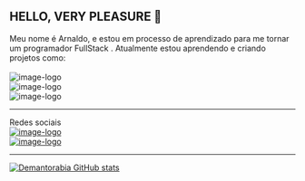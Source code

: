 ## HELLO, VERY PLEASURE 👋

Meu nome é Arnaldo, e estou em processo de aprendizado para me tornar um programador FullStack .
Atualmente estou aprendendo e criando projetos como:
<br>
<br>
<img src="https://img.shields.io/badge/HTML5-E34F26?style=for-the-badge&logo=html5&logoColor=white" alt="image-logo"/>
<br>
<img src="https://img.shields.io/badge/CSS3-1572B6?style=for-the-badge&logo=css3&logoColor=white" alt="image-logo" />
<br>
<img src="https://img.shields.io/badge/JavaScript-F7DF1E?style=for-the-badge&logo=javascript&logoColor=black" alt="image-logo" />
<hr />
Redes sociais 
<br>
<a href="https://www.instagram.com/arnaldo7461/" target="_blank"><img src="https://img.shields.io/badge/Instagram-E4405F?style=for-the-badge&logo=instagram&logoColor=white" alt="image-logo" /></a>
<br>
<a href="https://www.facebook.com/ARNALDOPS" target="_blank"><img src="https://img.shields.io/badge/Facebook-1877F2?style=for-the-badge&logo=facebook&logoColor=white" alt="image-logo" /></a>
<br>
<hr />



[![Demantorabia GitHub stats](https://github-readme-stats.vercel.app/api?username=Demantorabia)](https://github.com/anuraghazra/github-readme-stats)














